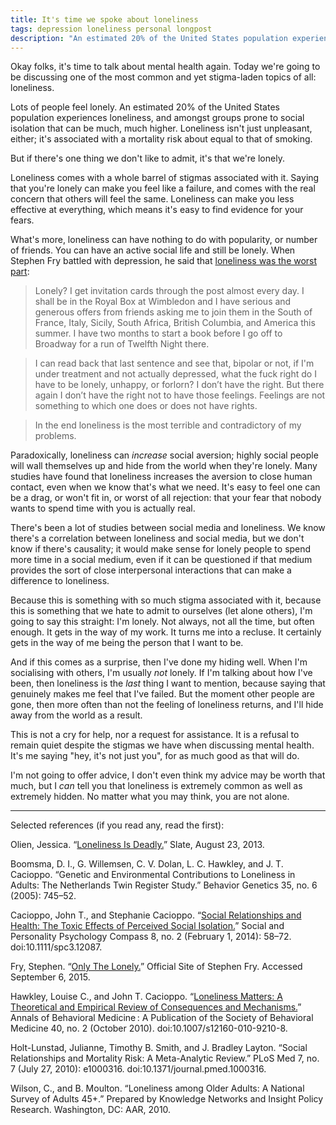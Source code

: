 ```yaml
---
title: It's time we spoke about loneliness
tags: depression loneliness personal longpost
description: "An estimated 20% of the United States population experiences loneliness.  But if there's one thing we don't like to admit, it's that we're the one who's lonely."
---
```


Okay folks, it's time to talk about mental health again. Today we're going to be discussing one of the most common and yet stigma-laden topics of all: loneliness.

Lots of people feel lonely. An estimated 20% of the United States population experiences loneliness, and amongst groups prone to social isolation that can be much, much higher. Loneliness isn't just unpleasant, either; it's associated with a mortality risk about equal to that of smoking.

But if there's one thing we don't like to admit, it's that we're lonely.

<!--more-->

Loneliness comes with a whole barrel of stigmas associated with it. Saying that you're lonely can make you feel like a failure, and comes with the real concern that others will feel the same. Loneliness can make you less effective at everything, which means it's easy to find evidence for your fears.

What's more, loneliness can have nothing to do with popularity, or number of friends. You can have an active social life and still be lonely. When Stephen Fry battled with depression, he said that [loneliness was the worst part][fry]:

> Lonely? I get invitation cards through the post almost every day. I shall be in the Royal Box at Wimbledon and I have serious and generous offers from friends asking me to join them in the South of France, Italy, Sicily, South Africa, British Columbia, and America this summer. I have two months to start a book before I go off to Broadway for a run of Twelfth Night there.

> I can read back that last sentence and see that, bipolar or not, if I'm under treatment and not actually depressed, what the fuck right do I have to be lonely, unhappy, or forlorn? I don’t have the right. But there again I don’t have the right not to have those feelings. Feelings are not something to which one does or does not have rights.

> In the end loneliness is the most terrible and contradictory of my problems.

Paradoxically, loneliness can *increase* social aversion; highly social people will wall themselves up and hide from the world when they're lonely. Many studies have found that loneliness increases the aversion to close human contact, even when we know that's what we need. It's easy to feel one can be a drag, or won't fit in, or worst of all rejection: that your fear that nobody wants to spend time with you is actually real.

There's been a lot of studies between social media and loneliness. We know there's a correlation between loneliness and social media, but we don't know if there's causality; it would make sense for lonely people to spend more time in a social medium, even if it can be questioned if that medium provides the sort of close interpersonal interactions that can make a difference to loneliness.

Because this is something with so much stigma associated with it, because this is something that we hate to admit to ourselves (let alone others), I'm going to say this straight: I'm lonely. Not always, not all the time, but often enough. It gets in the way of my work. It turns me into a recluse. It certainly gets in the way of me being the person that I want to be.

And if this comes as a surprise, then I've done my hiding well. When I'm socialising with others, I'm usually *not* lonely. If I'm talking about how I've been, then loneliness is the *last* thing I want to mention, because saying that genuinely makes me feel that I've failed. But the moment other people are gone, then more often than not the feeling of loneliness returns, and I'll hide away from the world as a result.

This is not a cry for help, nor a request for assistance. It is a refusal to remain quiet despite the stigmas we have when discussing mental health. It's me saying "hey, it's not just you", for as much good as that will do.

I'm not going to offer advice, I don't even think my advice may be worth that much, but I *can* tell you that loneliness is extremely common as well as extremely hidden. No matter what you may think, you are not alone.

---

Selected references (if you read any, read the first):

Olien, Jessica. “[Loneliness Is Deadly.][olien]” Slate, August 23, 2013.

Boomsma, D. I., G. Willemsen, C. V. Dolan, L. C. Hawkley, and J. T. Cacioppo. “Genetic and Environmental Contributions to Loneliness in Adults: The Netherlands Twin Register Study.” Behavior Genetics 35, no. 6 (2005): 745–52.

Cacioppo, John T., and Stephanie Cacioppo. “[Social Relationships and Health: The Toxic Effects of Perceived Social Isolation.][cacioppo]” Social and Personality Psychology Compass 8, no. 2 (February 1, 2014): 58–72. doi:10.1111/spc3.12087.

Fry, Stephen. “[Only The Lonely.][fry]” Official Site of Stephen Fry. Accessed September 6, 2015.

Hawkley, Louise C., and John T. Cacioppo. “[Loneliness Matters: A Theoretical and Empirical Review of Consequences and Mechanisms.][hawkley]” Annals of Behavioral Medicine : A Publication of the Society of Behavioral Medicine 40, no. 2 (October 2010). doi:10.1007/s12160-010-9210-8.

Holt-Lunstad, Julianne, Timothy B. Smith, and J. Bradley Layton. “Social Relationships and Mortality Risk: A Meta-Analytic Review.” PLoS Med 7, no. 7 (July 27, 2010): e1000316. doi:10.1371/journal.pmed.1000316.

Wilson, C., and B. Moulton. “Loneliness among Older Adults: A National Survey of Adults 45+.” Prepared by Knowledge Networks and Insight Policy Research. Washington, DC: AAR, 2010.

[cacioppo]: http://www.ncbi.nlm.nih.gov/pmc/articles/PMC4021390/
[fry]: http://www.stephenfry.com/2013/06/24/only-the-lonely/
[hawkley]: http://www.ncbi.nlm.nih.gov/pmc/articles/PMC3874845/
[olien]: http://www.slate.com/articles/health_and_science/medical_examiner/2013/08/dangers_of_loneliness_social_isolation_is_deadlier_than_obesity.html
